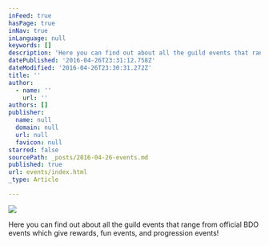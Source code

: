 ```yaml
---
inFeed: true
hasPage: true
inNav: true
inLanguage: null
keywords: []
description: 'Here you can find out about all the guild events that range from official BDO events which give rewards, fun events, and progression events!'
datePublished: '2016-04-26T23:31:12.758Z'
dateModified: '2016-04-26T23:30:31.272Z'
title: ''
author:
  - name: ''
    url: ''
authors: []
publisher:
  name: null
  domain: null
  url: null
  favicon: null
starred: false
sourcePath: _posts/2016-04-26-events.md
published: true
url: events/index.html
_type: Article

---
```

![](https://the-grid-user-content.s3-us-west-2.amazonaws.com/ad3d9282-b652-4bf4-9c39-27481b1cd750.jpg)

Here you can find out about all the guild events that range from official BDO events which give rewards, fun events, and progression events!
